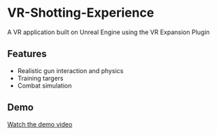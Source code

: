# VR-Shotting-Experience
A VR application built on Unreal Engine using the VR Expansion Plugin

## Features

- Realistic gun interaction and physics
- Training targers 
- Combat simulation

## Demo
[Watch the demo video](https://youtu.be/eoxzp6jfnw8)
